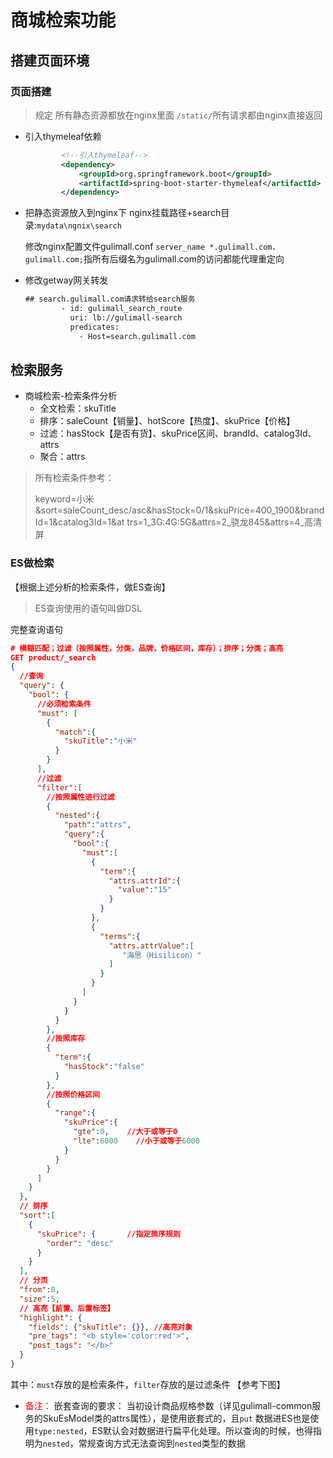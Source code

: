 商城检索功能
==

## 搭建页面环境

### 页面搭建

> 规定
> 所有静态资源都放在nginx里面
> `/static/`所有请求都由nginx直接返回

+ 引入thymeleaf依赖

  ```xml
          <!--引入thymeleaf-->
          <dependency>
              <groupId>org.springframework.boot</groupId>
              <artifactId>spring-boot-starter-thymeleaf</artifactId>
          </dependency>
  ```

+ 把静态资源放入到nginx下 nginx挂载路径+search目录:`mydata\ngnix\search`

  修改nginx配置文件gulimall.conf  `server_name *.gulimall.com，gulimall.com;`指所有后缀名为gulimall.com的访问都能代理重定向

+ 修改getway网关转发

  ```xml
  ## search.gulimall.com请求转给search服务
          - id: gulimall_search_route
            uri: lb://gulimall-search
            predicates:
              - Host=search.gulimall.com
  ```

## 检索服务

+ 商城检索-检索条件分析
    + 全文检索：skuTitle
    + 排序：saleCount【销量】、hotScore【热度】、skuPrice【价格】
    + 过滤：hasStock【是否有货】、skuPrice区间、brandId、catalog3Id、attrs
    + 聚合：attrs

> 所有检索条件参考：
>
> keyword=小米 &sort=saleCount_desc/asc&hasStock=0/1&skuPrice=400_1900&brandId=1&catalog3Id=1&at trs=1_3G:4G:5G&attrs=2_骁龙845&attrs=4_高清屏

### ES做检索

【根据上述分析的检索条件，做ES查询】

> ES查询使用的语句叫做DSL

完整查询语句

```json
# 模糊匹配；过滤（按照属性，分类，品牌，价格区间，库存）；排序；分类；高亮
GET product/_search
{
  //查询
  "query": {
    "bool": {
      //必须检索条件
      "must": [
        {
          "match":{
            "skuTitle":"小米"
          }
        }
      ],
      //过滤
      "filter":[
        //按照属性进行过滤
        {
          "nested":{
            "path":"attrs",
            "query":{
              "bool":{
                "must":[
                  {
                    "term":{
                      "attrs.attrId":{
                        "value":"15"
                      }
                    }
                  },
                  {
                    "terms":{
                      "attrs.attrValue":[
                         "海思（Hisilicon）"
                      ]
                    }
                  }
                ]
              }
            }
          }
        },
        //按照库存
        {
          "term":{
            "hasStock":"false"
          }
        },
        //按照价格区间
        {
          "range":{
            "skuPrice":{
              "gte":0,    //大于或等于0
              "lte":6000    //小于或等于6000
            }
          }
        }
      ]
    }
  },
  // 排序
  "sort":[
    {
      "skuPrice": {       //指定排序规则
        "order": "desc"
      }
    }
  ],
  // 分页
  "from":0,
  "size":5,
  // 高亮【前置、后置标签】
  "highlight": {
    "fields": {"skuTitle": {}}, //高亮对象
    "pre_tags": "<b style='color:red'>",
    "post_tags": "</b>"
  }
}
```

其中：`must`存放的是检索条件，`filter`存放的是过滤条件 【参考下图】

+ <font color=red>备注：</font> 嵌套查询的要求： 当初设计商品规格参数（详见gulimall-common服务的SkuEsModel类的attrs属性），是使用嵌套式的，且`put`
  数据进ES也是使用`type:nested`，ES默认会对数据进行扁平化处理。所以查询的时候，也得指明为`nested`，常规查询方式无法查询到`nested`类型的数据